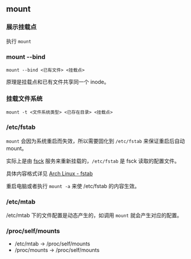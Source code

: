 ## mount

### 展示挂载点

执行 `mount`

### mount --bind

`mount --bind <已有文件> <挂载点>`

原理是挂载点和已有文件共享同一个 inode。

### 挂载文件系统

`mount -t <文件系统类型> <已存在目录> <挂载点>`

### /etc/fstab

`mount` 会因为系统重启而失效，所以需要固化到 `/etc/fstab` 来保证重启后自动 mount。

实际上是由 [fsck](https://wiki.archlinux.org/index.php/Fsck) 服务来重新挂载的，`/etc/fstab` 是 fsck 读取的配置文件。

具体内容格式详见 [Arch Linux - fstab](https://wiki.archlinux.org/index.php/Fstab_(%E7%AE%80%E4%BD%93%E4%B8%AD%E6%96%87))

重启电脑或者执行 `mount -a` 来使 /etc/fstab 的内容生效。

### /etc/mtab

/etc/mtab 下的文件配置是动态产生的，如调用 `mount` 就会产生对应的配置。

### /proc/self/mounts

- /etc/mtab -> /proc/self/mounts
- /proc/mounts -> /proc/self/mounts
